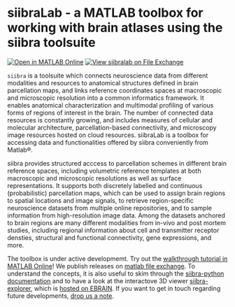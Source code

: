 # siibraLab - a MATLAB toolbox for working with brain atlases using the siibra toolsuite

[![Open in MATLAB Online](https://www.mathworks.com/images/responsive/global/open-in-matlab-online.svg)](https://matlab.mathworks.com/open/github/v1?repo=FZJ-INM1-BDA/siibralab&file=walkthrough.mlx)
[![View siibralab on File Exchange](https://www.mathworks.com/matlabcentral/images/matlab-file-exchange.svg)](https://de.mathworks.com/matlabcentral/fileexchange/121148-siibralab)

``siibra`` is a toolsuite which connects neuroscience data from different modalities and resources to anatomical structures defined in brain parcellation maps, and links reference coordinates spaces at macroscopic and microscopic resolution into a common informatics framework. It enables anatomical characterization and multimodal profiling of various forms of regions of interest in the brain. The number of connected data resources is constantly growing, and includes measures of cellular and molecular architecture, parcellation-based connectivity, and microscopy image resources hosted on cloud resources. siibraLab is a toolbox for accessing data and functionalities offered by siibra conveniently from Matlab®. 

siibra provides structured acccess to parcellation schemes in different brain reference spaces, including volumetric reference templates at both macroscopic and microscopic resolutions as well as surface representations. It supports both discretely labelled and continuous (probabilistic) parcellation maps, which can be used to assign brain regions to spatial locations and image signals, to retrieve region-specific neuroscience datasets from multiple online repositories, and to sample information from high-resolution image data. Among the datasets anchored to brain regions are many different modalities from in-vivo and post mortem studies, including regional information about cell and transmitter receptor densties, structural and functional connectivity, gene expressions, and more.

The toolbox is under active developmemt. Try out the [walkthrough tutorial in MATLAB Online](https://matlab.mathworks.com/open/github/v1?repo=FZJ-INM1-BDA/siibralab&file=walkthrough.mlx)! We publish releases on [matlab file exchange](https://www.mathworks.com/matlabcentral/fileexchange). To understand the  concepts, it is also useful to skim through the [siibra-python documentation](https://siibra-python.readthedocs.io) and to have a look at the interactove 3D viewer [siibra-explorer](https://github.com/FZJ-INM1-BDA/siibra-explorer), which is [hosted on EBRAIN](https://atlases.ebrains.eu/viewer).  If you want to get in touch regarding future developments, [drop us a note](mailto:info@siibra.eu).
